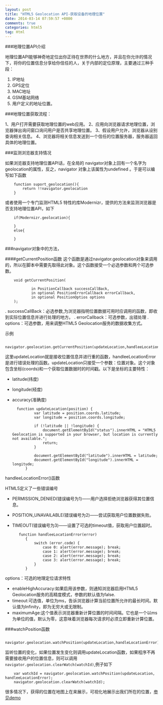 ```yaml
---
layout: post
title: "HTML5 Geolocation API-获取设备的地理位置"
date: 2014-03-14 07:59:57 +0800
comments: true
categories: html5
tag: Html
---
```

###地理位置API介绍

地理位置API能够神奇地定位出你正待在世界的什么地方，并且在你允许的情况下，将你的位置信息分享给你信任的人，关于内部的定位原理，主要通过三种手段：

1. IP地址
2. GPS定位
3. MAC地址
4. GSM基站网络
5. 用户定义的地址位置。

###地理位置获取流程：

1、用户打开需要获取地理位置的web应用。
2、应用向浏览器请求地理位置，浏览器弹出询问窗口询问用户是否共享地理位置。
3、假设用户允许，浏览器从设别查询相关信息。
4、浏览器将相关信息发送到一个信任的位置服务器，服务器返回具体的地理位置。

###监测浏览器支持情况

如果浏览器支持地理位置API话，在全局的 navigator对象上回有一个名字为geolocation的属性，反之，navigator 对象上该属性为undefined 。于是可以编写如下函数

		function suport_geolocation(){
			return !!navigator.geolocation
		}

或者使用一个专门监测HTML5 特性的库Modernizr，提供的方法来监测浏览器是否支持地理位置API，如下

		if(Modernizr.geolocation){
			
		}
		else{
			
		}

###navigator对象中的方法，

####getCurrentPosition函数
这个函数是通过navigator.geolocation对象来调用的，所以在脚本中需要先取得此对象。这个函数接受一个必选参数和两个可选参数。

		void getCurrentPosition(

				in PositionCallback successCallBack,
				in optional PositionErrorCallback errorCallback,
				in optional PositionOptios options
		);

. successCallBack：必选参数,为浏览器指明位置数据可用时应调用的函数，即收到实际位置信息并进行处理的地方。
. errorCallback：可选参数，出错处理
. options：可选参数，用来调整HTML5 Geolocation服务的数据收集方式。

示例

		navigator.geolocation.getCurrentPosition(updateLocation,handleeLocationError);

这里updateLocation就是接收位置信息并进行重的函数，handleeLocationError是进行错误处理的函数。updateLocation只接受一个参数：位置对象。这个对象包含坐标(coords)和一个获取位置数据时的时间戳。以下是坐标的主要特性：

- latitude(纬度)
- longitude(经度)
- accuracy(准确度)

		function updateLocation(position) {
		        var latitude = position.coords.latitude;
		        var longitude = position.coords.longitude;

		        if (!latitude || !longitude) {
		            document.getElementById("status").innerHTML = "HTML5 Geolocation is supported in your browser, but location is currently not available.";
		            return;
		        }

		        document.getElementById("latitude").innerHTML = latitude;
		        document.getElementById("longitude").innerHTML = longitude;
		    }
handleeLocationError()函数

HTML5定义了一些错误编号

- PERMISSION_DENIED(错误编号为1)——用户选择拒绝浏览器获得其位置信息。
- POSITION_UNAVAILABLE(错误编号为2)——尝试获取用户位置数据失败。
- TIMEOUT(错误编号为3)——设置了可选的timeout值，获取用户位置超时。

		 function handleeLocationError(error)
		    {
		        switch (error.code) {
		            case 0: alert(error.message); break;
		            case 1: alert(error.message); break;
		            case 2: alert(error.message); break;
		            case 3: alert(error.message); break;
		        }
		    }

options：可选的地理定位请求特性

- enableHighAccuracy:如果启用该参数，则通知浏览器启用HTML5 Geolocation服务的高精度模式，参数的默认值为false.
- timeout:可选值，单位为ms，告诉浏览器计算当前位置所允许的最长时间。默认值为Infinity，即为无穷大或无限制。
- maximumAge:这个值表示浏览器重新计算位置的时间间隔。它也是一个以ms为单位的值，默认为零，这意味着浏览器每次请求时必须立即重新计算位置。

###watchPosition函数

		navigator.geolocation.watchPosition(updateLocation,handleLocationError);

监听位置的变化，如果位置发生变化则调用updateLocation函数，如果程序不再需要接收用户的位置信息，则可以调用`navigator.geolocation.clearWatch(watchId)`,例子如下

		var watchId = navigator.geolocation.watchPosition(updateLocation, handleeLocationError);
		navigator.geolocation.clearWatch(watchId);


很多情况下，获得的位置在地图上在来展示，可视化地展示出我们所在的位置，[参见demo](http://developers.arcgis.com/javascript/samples/exp_geolocate/)



